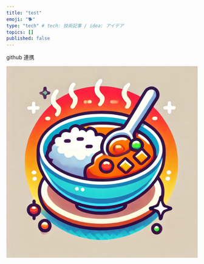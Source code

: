 ```yaml
---
title: "test"
emoji: "🐕"
type: "tech" # tech: 技術記事 / idea: アイデア
topics: []
published: false
---
```


github 連携

![image](images/curry_everyday.webp)
